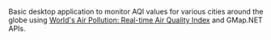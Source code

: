 Basic desktop application to monitor AQI values for various cities around the globe using [World's Air Pollution: Real-time Air Quality Index](https://waqi.info/) and GMap.NET APIs.
